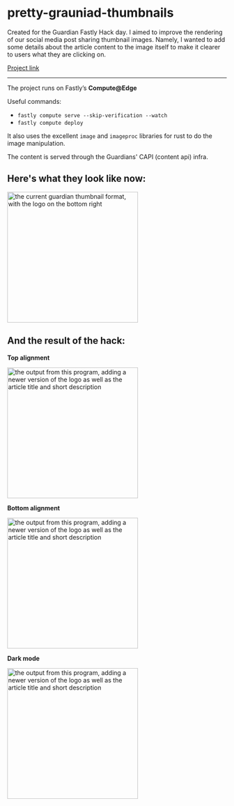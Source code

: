 # pretty-grauniad-thumbnails
Created for the Guardian Fastly Hack day. I aimed to improve the rendering of our social media post sharing thumbnail images. Namely, I wanted to add some details about the article content to the image itself to make it clearer to users what they are clicking on.

[Project link](https://subtly-ancient-mayfly.edgecompute.app/)

---

The project runs on Fastly’s **Compute@Edge**

Useful commands:
- `fastly compute serve --skip-verification --watch`
- `fastly compute deploy`

It also uses the excellent `image` and `imageproc` libraries for rust to do the image manipulation.

The content is served through the Guardians' CAPI (content api) infra.

## Here's what they look like now:

<img src="https://i.guim.co.uk/img/media/39a732eb180224e65b8fc717c7e386630f0872d0/0_3_1360_816/master/1360.jpg?width=1200&height=630&quality=85&auto=format&fit=crop&overlay-align=bottom%2Cleft&overlay-width=100p&overlay-base64=L2ltZy9zdGF0aWMvb3ZlcmxheXMvdGctZGVmYXVsdC5wbmc&enable=upscale&s=6bd6147c5504ff426afb5f68fdb1cb26" alt="the current guardian thumbnail format, with the logo on the bottom right" width="300px">

## And the result of the hack:

**Top alignment**

<img src="https://subtly-ancient-mayfly.edgecompute.app/thumbnail.jpg?article=https://www.theguardian.com/politics/2022/jan/26/tory-mps-poised-to-send-letters-of-no-confidence-in-pm-after-partygate-report" alt="the output from this program, adding a newer version of the logo as well as the article title and short description" width="300px">

**Bottom alignment**

<img src="https://subtly-ancient-mayfly.edgecompute.app/thumbnail.jpg?article=https://www.theguardian.com/politics/2022/jan/26/tory-mps-poised-to-send-letters-of-no-confidence-in-pm-after-partygate-report&align=bottom" alt="the output from this program, adding a newer version of the logo as well as the article title and short description" width="300px">

**Dark mode**

<img src="https://subtly-ancient-mayfly.edgecompute.app/thumbnail.jpg?lightMode=false&article=https://m.code.dev-theguardian.com/artanddesign/2021/oct/27/two-lovers-kiss-behind-a-tree-clifford-prince-kings-best-photograph" alt="the output from this program, adding a newer version of the logo as well as the article title and short description" width="300px">



